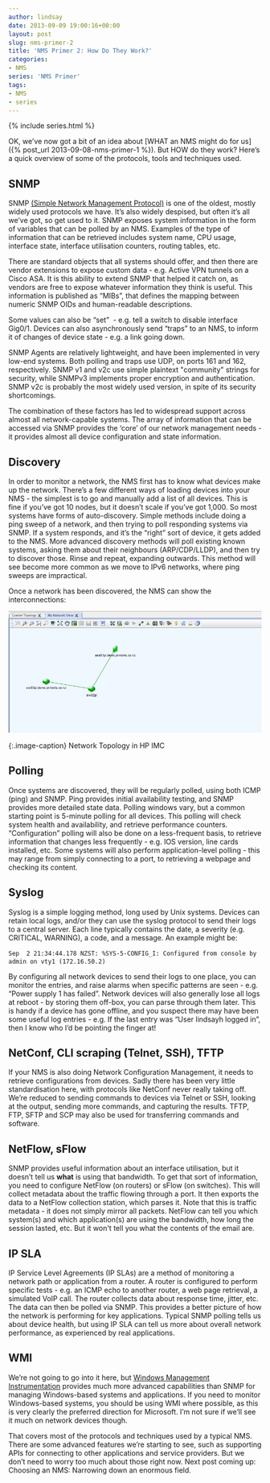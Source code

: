 ```yaml
---
author: lindsay
date: 2013-09-09 19:00:16+00:00
layout: post
slug: nms-primer-2
title: 'NMS Primer 2: How Do They Work?'
categories:
- NMS
series: 'NMS Primer'
tags:
- NMS
- series
---
```

   
{% include series.html %}

OK, we’ve now got a bit of an idea about [WHAT an NMS might do for us]({% post_url 2013-09-08-nms-primer-1 %}). But HOW do they work? Here’s a quick overview of some of the protocols, tools and techniques used.


## SNMP


SNMP [(Simple Network Management Protocol)](http://en.wikipedia.org/wiki/Simple_Network_Management_Protocol) is one of the oldest, mostly widely used protocols we have. It’s also widely despised, but often it’s all we’ve got, so get used to it. SNMP exposes system information in the form of variables that can be polled by an NMS. Examples of the type of information that can be retrieved includes system name, CPU usage, interface state, interface utilisation counters, routing tables, etc.

There are standard objects that all systems should offer, and then there are vendor extensions to expose custom data - e.g. Active VPN tunnels on a Cisco ASA. It is this ability to extend SNMP that helped it catch on, as vendors are free to expose whatever information they think is useful. This information is published as “MIBs”, that defines the mapping between numeric SNMP OIDs and human-readable descriptions.

Some values can also be “set”  - e.g. tell a switch to disable interface Gig0/1. Devices can also asynchronously send “traps” to an NMS, to inform it of changes of device state - e.g. a link going down.

SNMP Agents are relatively lightweight, and have been implemented in very low-end systems. Both polling and traps use UDP, on ports 161 and 162, respectively. SNMP v1 and v2c use simple plaintext "community" strings for security, while SNMPv3 implements proper encryption and authentication. SNMP v2c is probably the most widely used version, in spite of its security shortcomings.

The combination of these factors has led to widespread support across almost all network-capable systems. The array of information that can be accessed via SNMP provides the ‘core’ of our network management needs - it provides almost all device configuration and state information.


## Discovery


In order to monitor a network, the NMS first has to know what devices make up the network. There’s a few different ways of loading devices into your NMS - the simplest is to go and manually add a list of all devices. This is fine if you’ve got 10 nodes, but it doesn’t scale if you’ve got 1,000. So most systems have forms of auto-discovery. Simple methods include doing a ping sweep of a network, and then trying to poll responding systems via SNMP. If a system responds, and it’s the “right” sort of device, it gets added to the NMS. More advanced discovery methods will poll existing known systems, asking them about their neighbours (ARP/CDP/LLDP), and then try to discover those. Rinse and repeat, expanding outwards. This method will see become more common as we move to IPv6 networks, where ping sweeps are impractical.

Once a network has been discovered, the NMS can show the interconnections:

[![Network Topology in HP IMC](/assets/2013/09/imc_topology.png)](/assets/2013/09/imc_topology.png)

{:.image-caption}
Network Topology in HP IMC


## Polling


Once systems are discovered, they will be regularly polled, using both ICMP (ping) and SNMP. Ping provides initial availability testing, and SNMP provides more detailed state data. Polling windows vary, but a common starting point is 5-minute polling for all devices. This polling will check system health and availability, and retrieve performance counters. “Configuration” polling will also be done on a less-frequent basis, to retrieve information that changes less frequently - e.g. IOS version, line cards installed, etc. Some systems will also perform application-level polling - this may range from simply connecting to a port, to retrieving a webpage and checking its content.


## Syslog


Syslog is a simple logging method, long used by Unix systems. Devices can retain local logs, and/or they can use the syslog protocol to send their logs to a central server. Each line typically contains the date, a severity (e.g. CRITICAL, WARNING), a code, and a message. An example might be:


```text
Sep  2 21:34:44.178 NZST: %SYS-5-CONFIG_I: Configured from console by admin on vty1 (172.16.50.2)
```


By configuring all network devices to send their logs to one place, you can monitor the entries, and raise alarms when specific patterns are seen - e.g. “Power supply 1 has failed”. Network devices will also generally lose all logs at reboot - by storing them off-box, you can parse through them later. This is handy if a device has gone offline, and you suspect there may have been some useful log entries - e.g. If the last entry was “User lindsayh logged in”, then I know who I’d be pointing the finger at!


## NetConf, CLI scraping (Telnet, SSH), TFTP


If your NMS is also doing Network Configuration Management, it needs to retrieve configurations from devices. Sadly there has been very little standardisation here, with protocols like NetConf never really taking off. We’re reduced to sending commands to devices via Telnet or SSH, looking at the output, sending more commands, and capturing the results. TFTP, FTP, SFTP and SCP may also be used for transferring commands and software.


## NetFlow, sFlow


SNMP provides useful information about an interface utilisation, but it doesn’t tell us **what** is using that bandwidth. To get that sort of information, you need to configure NetFlow (on routers) or sFlow (on switches). This will collect metadata about the traffic flowing through a port. It then exports the data to a NetFlow collection station, which parses it. Note that this is traffic metadata - it does not simply mirror all packets. NetFlow can tell you which system(s) and which application(s) are using the bandwidth, how long the session lasted, etc. But it won't tell you what the contents of the email are.


## IP SLA


IP Service Level Agreements (IP SLAs) are a method of monitoring a network path or application from a router. A router is configured to perform specific tests - e.g. an ICMP echo to another router, a web page retrieval, a simulated VoIP call. The router collects data about response time, jitter, etc. The data can then be polled via SNMP. This provides a better picture of how the network is performing for key applications. Typical SNMP polling tells us about device health, but using IP SLA can tell us more about overall network performance, as experienced by real applications.


## WMI


We’re not going to go into it here, but [Windows Management Instrumentation](http://en.wikipedia.org/wiki/Windows_Management_Instrumentation) provides much more advanced capabilities than SNMP for managing Windows-based systems and applications. If you need to monitor Windows-based systems, you should be using WMI where possible, as this is very clearly the preferred direction for Microsoft. I’m not sure if we’ll see it much on network devices though.

That covers most of the protocols and techniques used by a typical NMS. There are some advanced features we’re starting to see, such as supporting APIs for connecting to other applications and service providers. But we don’t need to worry too much about those right now. Next post coming up: Choosing an NMS: Narrowing down an enormous field.
